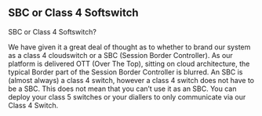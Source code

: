 <h2>SBC or Class 4 Softswitch</h2

<h4>SBC or Class 4 Softswitch?</h4>

We have given it a great deal of thought as to whether to brand our system as a class 4 cloudswitch or a SBC (Session Border Controller). 
As our platform is delivered OTT (Over The Top), sitting on cloud architecture, the typical Border part of the Session Border Controller is blurred. An SBC is (almost always) a class 4 switch, however a class 4 switch does not have to be a SBC.
This does not mean that you can’t use it as an SBC. You can deploy your class 5 switches or your diallers to only communicate via our Class 4 Switch.
